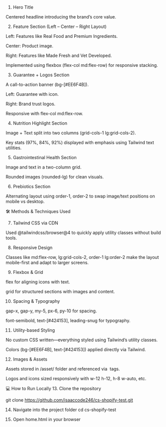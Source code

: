 1. Hero Title

Centered headline introducing the brand’s core value.

2. Feature Section (Left – Center – Right Layout)

Left: Features like Real Food and Premium Ingredients.

Center: Product image.

Right: Features like Made Fresh and Vet Developed.

Implemented using flexbox (flex-col md:flex-row) for responsive stacking.

3. Guarantee + Logos Section

A call-to-action banner (bg-[#EE6F4B]).

Left: Guarantee with icon.

Right: Brand trust logos.

Responsive with flex-col md:flex-row.

4. Nutrition Highlight Section

Image + Text split into two columns (grid-cols-1 lg:grid-cols-2).

Key stats (97%, 84%, 92%) displayed with emphasis using Tailwind text utilities.

5. Gastrointestinal Health Section

Image and text in a two-column grid.

Rounded images (rounded-lg) for clean visuals.

6. Prebiotics Section

Alternating layout using order-1, order-2 to swap image/text positions on mobile vs desktop.

🛠 Methods & Techniques Used

7. Tailwind CSS via CDN

Used @tailwindcss/browser@4 to quickly apply utility classes without build tools.

8. Responsive Design

Classes like md:flex-row, lg:grid-cols-2, order-1 lg:order-2 make the layout mobile-first and adapt to larger screens.

9. Flexbox & Grid

flex for aligning icons with text.

grid for structured sections with images and content.

10. Spacing & Typography

gap-x, gap-y, my-5, px-6, py-10 for spacing.

font-semibold, text-[#424153], leading-snug for typography.

11. Utility-based Styling

No custom CSS written—everything styled using Tailwind’s utility classes.

Colors (bg-[#EE6F4B], text-[#424153]) applied directly via Tailwind.

12. Images & Assets

Assets stored in /asset/ folder and referenced via <img> tags.

Logos and icons sized responsively with w-12 h-12, h-8 w-auto, etc.

💻 How to Run Locally
13. Clone the repository

git clone https://github.com/isaaccode246/cs-shopify-test.git

14. Navigate into the project folder
cd cs-shopify-test

15. Open home.html in your browser
